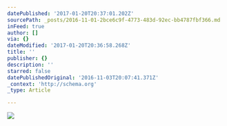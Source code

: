 ```yaml
---
datePublished: '2017-01-20T20:37:01.202Z'
sourcePath: _posts/2016-11-01-2bce6c9f-4773-483d-92ec-bb4787fbf366.md
inFeed: true
author: []
via: {}
dateModified: '2017-01-20T20:36:58.268Z'
title: ''
publisher: {}
description: ''
starred: false
datePublishedOriginal: '2016-11-03T20:07:41.371Z'
_context: 'http://schema.org'
_type: Article

---
```

![](https://the-grid-user-content.s3-us-west-2.amazonaws.com/e089939c-fc73-42d6-8f1a-b4ed1d5e8db7.jpg)